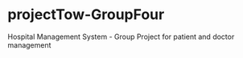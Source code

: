 # projectTow-GroupFour
Hospital Management System - Group Project for patient and doctor management
